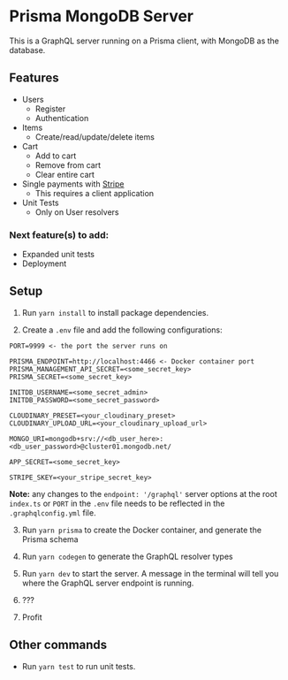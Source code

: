 # Prisma MongoDB Server

This is a GraphQL server running on a Prisma client, with MongoDB as the database.

## Features

- Users
  - Register
  - Authentication
- Items
  - Create/read/update/delete items
- Cart
  - Add to cart
  - Remove from cart
  - Clear entire cart
- Single payments with [Stripe](https://stripe.com)
  - This requires a client application
- Unit Tests
  - Only on User resolvers

### Next feature(s) to add:

- Expanded unit tests
- Deployment

## Setup

1. Run `yarn install` to install package dependencies.

2. Create a `.env` file and add the following configurations:

```
PORT=9999 <- the port the server runs on

PRISMA_ENDPOINT=http://localhost:4466 <- Docker container port
PRISMA_MANAGEMENT_API_SECRET=<some_secret_key>
PRISMA_SECRET=<some_secret_key>

INITDB_USERNAME=<some_secret_admin>
INITDB_PASSWORD=<some_secret_password>

CLOUDINARY_PRESET=<your_cloudinary_preset>
CLOUDINARY_UPLOAD_URL=<your_cloudinary_upload_url>

MONGO_URI=mongodb+srv://<db_user_here>:<db_user_password>@cluster01.mongodb.net/

APP_SECRET=<some_secret_key>

STRIPE_SKEY=<your_stripe_secret_key>
```

**Note:** any changes to the `endpoint: '/graphql'` server options at the root `index.ts` or `PORT` in the `.env` file needs to be reflected in the `.graphqlconfig.yml` file.

3. Run `yarn prisma` to create the Docker container, and generate the Prisma schema

4. Run `yarn codegen` to generate the GraphQL resolver types

5. Run `yarn dev` to start the server. A message in the terminal will tell you where the GraphQL server endpoint is running.

6. ???

7. Profit

## Other commands

- Run `yarn test` to run unit tests.
